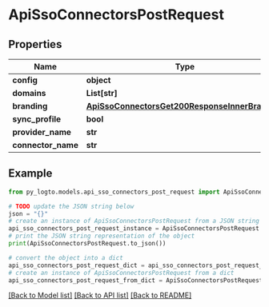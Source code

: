 # ApiSsoConnectorsPostRequest


## Properties

Name | Type | Description | Notes
------------ | ------------- | ------------- | -------------
**config** | **object** | arbitrary | [optional] 
**domains** | **List[str]** |  | [optional] 
**branding** | [**ApiSsoConnectorsGet200ResponseInnerBranding**](ApiSsoConnectorsGet200ResponseInnerBranding.md) |  | [optional] 
**sync_profile** | **bool** |  | [optional] 
**provider_name** | **str** |  | 
**connector_name** | **str** |  | 

## Example

```python
from py_logto.models.api_sso_connectors_post_request import ApiSsoConnectorsPostRequest

# TODO update the JSON string below
json = "{}"
# create an instance of ApiSsoConnectorsPostRequest from a JSON string
api_sso_connectors_post_request_instance = ApiSsoConnectorsPostRequest.from_json(json)
# print the JSON string representation of the object
print(ApiSsoConnectorsPostRequest.to_json())

# convert the object into a dict
api_sso_connectors_post_request_dict = api_sso_connectors_post_request_instance.to_dict()
# create an instance of ApiSsoConnectorsPostRequest from a dict
api_sso_connectors_post_request_from_dict = ApiSsoConnectorsPostRequest.from_dict(api_sso_connectors_post_request_dict)
```
[[Back to Model list]](../README.md#documentation-for-models) [[Back to API list]](../README.md#documentation-for-api-endpoints) [[Back to README]](../README.md)


